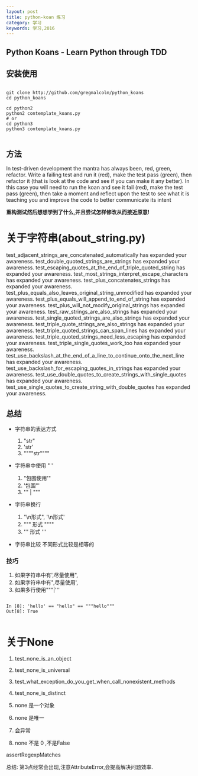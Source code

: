 ```yaml
---
layout: post
title: python-koan 练习
category: 学习
keywords: 学习,2016
---
```


##  Python Koans - Learn Python through TDD


## 安装使用

```

git clone http://github.com/gregmalcolm/python_koans
cd python_koans

cd python2
python2 contemplate_koans.py
# or
cd python3
python3 contemplate_koans.py


```

## 方法
In test-driven development the mantra has always been, red, green,
refactor. Write a failing test and run it (red), make the test pass
(green), then refactor it (that is look at the code and see if you
can make it any better). In this case you will need to run the koan
and see it fail (red), make the test pass (green), then take a
moment and reflect upon the test to see what it is teaching you and improve the code to better communicate its intent

**重构测试然后想想学到了什么,并且尝试怎样修改从而接近原意!**




# 关于字符串(about_string.py)

  test_adjacent_strings_are_concatenated_automatically has expanded your awareness.
  test_double_quoted_strings_are_strings has expanded your awareness.
  test_escaping_quotes_at_the_end_of_triple_quoted_string has expanded your awareness.
  test_most_strings_interpret_escape_characters has expanded your awareness.
  test_plus_concatenates_strings has expanded your awareness.
  test_plus_equals_also_leaves_original_string_unmodified has expanded your awareness.
  test_plus_equals_will_append_to_end_of_string has expanded your awareness.
  test_plus_will_not_modify_original_strings has expanded your awareness.
  test_raw_strings_are_also_strings has expanded your awareness.
  test_single_quoted_strings_are_also_strings has expanded your awareness.
  test_triple_quote_strings_are_also_strings has expanded your awareness.
  test_triple_quoted_strings_can_span_lines has expanded your awareness.
  test_triple_quoted_strings_need_less_escaping has expanded your awareness.
  test_triple_single_quotes_work_too has expanded your awareness.
  test_use_backslash_at_the_end_of_a_line_to_continue_onto_the_next_line has expanded your awareness.
  test_use_backslash_for_escaping_quotes_in_strings has expanded your awareness.
  test_use_double_quotes_to_create_strings_with_single_quotes has expanded your awareness.
  test_use_single_quotes_to_create_string_with_double_quotes has expanded your awareness.

## 总结

+ 字符串的表达方式
    1. "str"
    2. 'str'
    3. """"str""""

+ 字符串中使用 " '
  1. "包围使用'"
  2. '包围"'
  3. '\'' | "\""

+ 字符串换行
  1. "\n形式", '\n形式'
  2. """
  形式
  """"
  3. '''
  形式
  '''

+ 字符串比较
不同形式比较是相等的

### 技巧
1. 如果字符串中有',尽量使用",
2. 如果字符串中有",尽量使用',
3. 如果多行使用"""|'''

```

In [8]: 'hello' == "hello" == """hello"""
Out[8]: True


```

# 关于None

1. test_none_is_an_object
2. test_none_is_universal
3. test_what_exception_do_you_get_when_call_nonexistent_methods
4. test_none_is_distinct

1. none 是一个对象
2. none 是唯一
3. 会异常
4. none 不是 0 ,不是False

assertRegexpMatches

总结:
第3点经常会出现,注意AttributeError,会提高解决问题效率.
